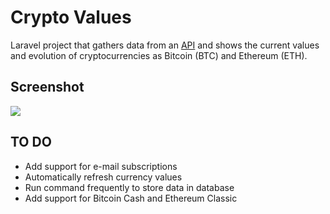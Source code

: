 # Crypto Values

Laravel project that gathers data from an <a href="https://coinmarketcap.com" target="_blank">API</a> and shows the current values and evolution of cryptocurrencies as Bitcoin (BTC) and Ethereum (ETH).

## Screenshot

<img src="http://i.imgur.com/VKuLNFQ.png">

## TO DO

- Add support for e-mail subscriptions
- Automatically refresh currency values
- Run command frequently to store data in database
- Add support for Bitcoin Cash and Ethereum Classic

